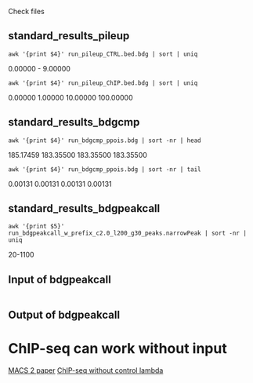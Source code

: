 Check files
## standard_results_pileup
```
awk '{print $4}' run_pileup_CTRL.bed.bdg | sort | uniq
```
0.00000 - 9.00000
```
awk '{print $4}' run_pileup_ChIP.bed.bdg | sort | uniq
```
0.00000
1.00000
10.00000
100.00000
## standard_results_bdgcmp
```
awk '{print $4}' run_bdgcmp_ppois.bdg | sort -nr | head
```
185.17459
183.35500
183.35500
183.35500
```
awk '{print $4}' run_bdgcmp_ppois.bdg | sort -nr | tail
```
0.00131
0.00131
0.00131
0.00131
## standard_results_bdgpeakcall
```
awk '{print $5}' run_bdgpeakcall_w_prefix_c2.0_l200_g30_peaks.narrowPeak | sort -nr | uniq
```
20-1100

## Input of bdgpeakcall
```
```

## Output of bdgpeakcall

# ChIP-seq can work without input
[MACS 2 paper](https://genomebiology.biomedcentral.com/articles/10.1186/gb-2008-9-9-r137)
[ChIP-seq without control lambda](https://groups.google.com/forum/#!msg/macs-announcement/JkufzGpUNRk/kUx0z2M2b_cJ)
<!--stackedit_data:
eyJoaXN0b3J5IjpbLTE4OTkzMDU0NCw2ODAwNzgzMSwtMzg1Nz
Y2MTE4LC0zMjYwMTMyMDMsLTI5MzA4NzA1NSwtMTk4MzM1MDc2
NSwtMTY4MjIyOTQ4NSwtMTUzOTQ1Mzc2OCwtMTgyMTg0NjU5OV
19
-->